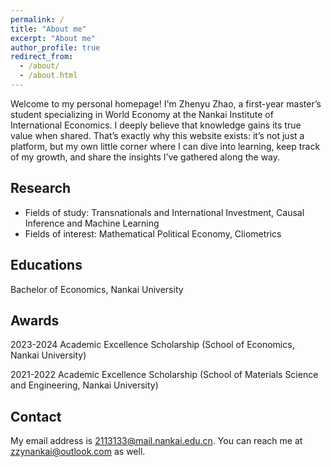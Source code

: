 ```yaml
---
permalink: /
title: "About me"
excerpt: "About me"
author_profile: true
redirect_from: 
  - /about/
  - /about.html
---
```


Welcome to my personal homepage! I'm Zhenyu Zhao, a first-year master’s student specializing in World Economy at the Nankai Institute of International Economics. I deeply believe that knowledge gains its true value when shared. That’s exactly why this website exists: it’s not just a platform, but my own little corner where I can dive into learning, keep track of my growth, and share the insights I’ve gathered along the way.

Research
------
- Fields of study: Transnationals and International Investment, Causal Inference and Machine Learning
- Fields of interest: Mathematical Political Economy, Cliometrics

Educations
------

Bachelor of Economics, Nankai University

Awards
------
2023-2024 Academic Excellence Scholarship (School of Economics, Nankai University)

2021-2022 Academic Excellence Scholarship (School of Materials Science and Engineering, Nankai University)

Contact
------
My email address is <2113133@mail.nankai.edu.cn>. You can reach me at <zzynankai@outlook.com> as well.
